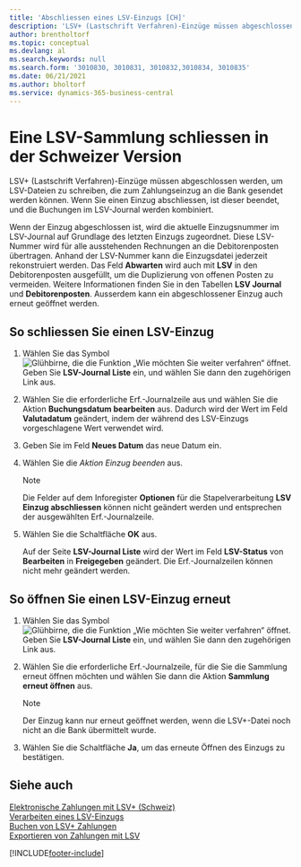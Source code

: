 ```yaml
---
title: 'Abschliessen eines LSV-Einzugs [CH]'
description: 'LSV+ (Lastschrift Verfahren)-Einzüge müssen abgeschlossen werden, um LSV-Dateien zu schreiben, die zum Zahlungseinzug an die Bank gesendet werden können.'
author: brentholtorf
ms.topic: conceptual
ms.devlang: al
ms.search.keywords: null
ms.search.form: '3010830, 3010831, 3010832,3010834, 3010835'
ms.date: 06/21/2021
ms.author: bholtorf
ms.service: dynamics-365-business-central
---
```

# <a name="close-an-lsv-collection-in-the-swiss-version"></a>Eine LSV-Sammlung schliessen in der Schweizer Version
LSV+ (Lastschrift Verfahren)-Einzüge müssen abgeschlossen werden, um LSV-Dateien zu schreiben, die zum Zahlungseinzug an die Bank gesendet werden können. Wenn Sie einen Einzug abschliessen, ist dieser beendet, und die Buchungen im LSV-Journal werden kombiniert.  

Wenn der Einzug abgeschlossen ist, wird die aktuelle Einzugsnummer im LSV-Journal auf Grundlage des letzten Einzugs zugeordnet. Diese LSV-Nummer wird für alle ausstehenden Rechnungen an die Debitorenposten übertragen. Anhand der LSV-Nummer kann die Einzugsdatei jederzeit rekonstruiert werden. Das Feld **Abwarten** wird auch mit **LSV** in den Debitorenposten ausgefüllt, um die Duplizierung von offenen Posten zu vermeiden. Weitere Informationen finden Sie in den Tabellen **LSV Journal** und **Debitorenposten**. Ausserdem kann ein abgeschlossener Einzug auch erneut geöffnet werden.  

## <a name="to-close-an-lsv-collection"></a>So schliessen Sie einen LSV-Einzug

1.  Wählen Sie das Symbol ![Glühbirne, die die Funktion „Wie möchten Sie weiter verfahren“ öffnet.](../../media/ui-search/search_small.png "Tell me-Funktion") Geben Sie **LSV-Journal Liste** ein, und wählen Sie dann den zugehörigen Link aus.  
2.  Wählen Sie die erforderliche Erf.-Journalzeile aus und wählen Sie die Aktion **Buchungsdatum bearbeiten** aus. Dadurch wird der Wert im Feld **Valutadatum** geändert, indem der während des LSV-Einzugs vorgeschlagene Wert verwendet wird.  
3.  Geben Sie im Feld **Neues Datum** das neue Datum ein.  
4.  Wählen Sie die *Aktion *Einzug beenden** aus.  

    > [!NOTE]  
    >  Die Felder auf dem Inforegister **Optionen** für die Stapelverarbeitung **LSV Einzug abschliessen** können nicht geändert werden und entsprechen der ausgewählten Erf.-Journalzeile.  

5.  Wählen Sie die Schaltfläche **OK** aus.  

    Auf der Seite **LSV-Journal Liste** wird der Wert im Feld **LSV-Status** von **Bearbeiten** in **Freigegeben** geändert. Die Erf.-Journalzeilen können nicht mehr geändert werden.  

## <a name="to-reopen-an-lsv-collection"></a>So öffnen Sie einen LSV-Einzug erneut

1.  Wählen Sie das Symbol ![Glühbirne, die die Funktion „Wie möchten Sie weiter verfahren“ öffnet.](../../media/ui-search/search_small.png "Tell me-Funktion") Geben Sie **LSV-Journal Liste** ein, und wählen Sie dann den zugehörigen Link aus.  
2.  Wählen Sie die erforderliche Erf.-Journalzeile, für die Sie die Sammlung erneut öffnen möchten und wählen Sie dann die Aktion **Sammlung erneut öffnen** aus.  

    > [!NOTE]  
    >  Der Einzug kann nur erneut geöffnet werden, wenn die LSV+-Datei noch nicht an die Bank übermittelt wurde.  

3.  Wählen Sie die Schaltfläche **Ja**, um das erneute Öffnen des Einzugs zu bestätigen.  

## <a name="see-also"></a>Siehe auch
 [Elektronische Zahlungen mit LSV+ (Schweiz)](swiss-electronic-payments-using-lsv-.md)   
 [Verarbeiten eines LSV-Einzugs](how-to-process-an-lsv-collection.md)   
 [Buchen von LSV+ Zahlungen](how-to-post-lsv-payments.md)   
 [Exportieren von Zahlungen mit LSV](how-to-export-payments-using-lsv.md)


[!INCLUDE[footer-include](../../includes/footer-banner.md)]
